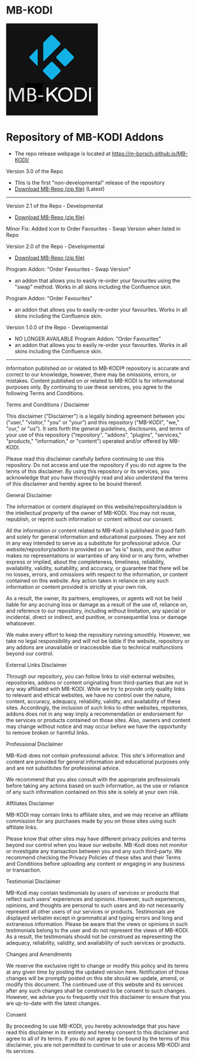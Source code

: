 # MB-KODI
![icon](https://github.com/M-Borsch/MB-KODI/blob/main/icon.png) 

# Repository of MB-KODI Addons

- The repo release webpage is located at https://m-borsch.github.io/MB-KODI/

Version 3.0 of the Repo
- This is the first "non-developmental" release of the repository
-  <a href="https://m-borsch.github.io/MB-KODI/MB-KODI-3.0.zip">Download MB-Repo (zip file)</a> (Latest)

----------------------------------------------------------------------------------------------------------
Version 2.1 of the Repo - Developmental
-  <a href="https://m-borsch.github.io/MB-KODI/repository.kodi.mb-2.1.zip">Download MB-Repo (zip file)</a>

Minor Fix: Added icon to Order Favourites - Swap Version when listed in Repo

Version 2.0 of the Repo - Developmental
-  <a href="https://m-borsch.github.io/repository.kodi.mb/repository.kodi.mb-2.0.zip">Download MB-Repo (zip file)</a>

Program Addon: "Order Favourites - Swap Version"
- an addon that allows you to easily re-order your favourites using the "swap" method. Works in all skins including the Confluence skin.

Program Addon: "Order Favourites"
- an addon that allows you to easily re-order your favourites. Works in all skins including the Confluence skin.

Version 1.0.0 of the Repo - Developmental
- NO LONGER AVAILABLE
Program Addon: "Order Favourites"
- an addon that allows you to easily re-order your favourites. Works in all skins including the Confluence skin.

------------------------------------------------------------------------------------------------------------------
Information published on or related to MB-KODI® repository is accurate and correct to our knowledge, however, there may be omissions, errors, or mistakes. Content published on or related to MB-KODI is for informational purposes only. By continuing to use these services, you agree to the following Terms and Conditions. 

Terms and Conditions / Disclaimer

This disclaimer ("Disclaimer") is a legally binding agreement between you ("user," "visitor," "you" or "your") and this repository ("MB-KODI", "we," "our," or "us"). It sets forth the general guidelines, disclosures, and terms of your use of this repository ("repository", "addons", "plugins", "services," "products," "information," or "content") operated and/or offered by MB-KODI.

Please read this disclaimer carefully before continuing to use this repository. Do not access and use the repository if you do not agree to the terms of this disclaimer. By using this repository or its services, you acknowledge that you have thoroughly read and also understand the terms of this disclaimer and hereby agree to be bound thereof.

General Disclaimer

The information or content displayed on this website/repository/addon is the intellectual property of the owner of MB-KODI. You may not reuse, republish, or reprint such information or content without our consent.

All the information or content related to MB-Kodi is published in good faith and solely for general information and educational purposes. They are not in any way intended to serve as a substitute for professional advice. Our website/repository/addon is provided on an "as is" basis, and the author makes no representations or warranties of any kind or in any form, whether express or implied, about the completeness, timeliness, reliability, availability, validity, suitability, and accuracy, or guarantee that there will be no losses, errors, and omissions with respect to the information, or content contained on this website. Any action taken in reliance on any such information or content provided is strictly at your own risk.

As a result, the owner, its partners, employees, or agents will not be held liable for any accruing loss or damage as a result of the use of, reliance on, and reference to our repository, including without limitation, any special or incidental, direct or indirect, and punitive, or consequential loss or damage whatsoever.

We make every effort to keep the repository running smoothly. However, we take no legal responsibility and will not be liable if the website, repository or any addons are unavailable or inaccessible due to technical malfunctions beyond our control.

External Links Disclaimer

Through our repository, you can follow links to visit external websites, repositories, addons or content originating from third-parties that are not in any way affiliated with MB-KODI. While we try to provide only quality links to relevant and ethical websites, we have no control over the nature, content, accuracy, adequacy, reliability, validity, and availability of these sites. Accordingly, the inclusion of such links to other websites, repsitories, addons does not in any way imply a recommendation or endorsement for the services or products contained on those sites. Also, owners and content may change without notice and may occur before we have the opportunity to remove broken or harmful links.

Professional Disclaimer

MB-Kodi does not contain professional advice. This site's information and content are provided for general information and educational purposes only and are not substitutes for professional advice.

We recommend that you also consult with the appropriate professionals before taking any actions based on such information, as the use or reliance of any such information contained on this site is solely at your own risk.

Affiliates Disclaimer

MB-KODI may contain links to affiliate sites, and we may receive an affiliate commission for any purchases made by you on those sites using such affiliate links.

Please know that other sites may have different privacy policies and terms beyond our control when you leave our website. MB-Kodi does not monitor or investigate any transaction between you and any such third-party. We recommend checking the Privacy Policies of these sites and their Terms and Conditions before uploading any content or engaging in any business or transaction.

Testimonial Disclaimer

MB-Kodi may contain testimonials by users of services or products that reflect such users' experiences and opinions. However, such experiences, opinions, and thoughts are personal to such users and do not necessarily represent all other users of our services or products. Testimonials are displayed verbatim except in grammatical and typing errors and long and extraneous information. Please be aware that the views or opinions in such testimonials belong to the user and do not represent the views of MB-KODI. As a result, the testimonials should not be construed as representing the adequacy, reliability, validity, and availability of such services or products.

Changes and Amendments

We reserve the exclusive right to change or modify this policy and its terms at any given time by posting the updated version here. Notification of those changes will be promptly posted on this site should we update, amend, or modify this document. The continued use of this website and its services after any such changes shall be construed to be consent to such changes. However, we advise you to frequently visit this disclaimer to ensure that you are up-to-date with the latest changes.

Consent

By proceeding to use MB-KODI, you hereby acknowledge that you have read this disclaimer in its entirety and hereby consent to this disclaimer and agree to all of its terms. If you do not agree to be bound by the terms of this disclaimer, you are not permitted to continue to use or access MB-KODI and its services.
